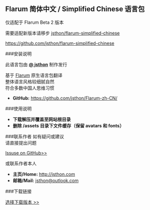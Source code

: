 ## Flarum 简体中文 / Simplified Chinese 语言包

仅适配于 Flarum Beta 2 版本
 
需要适配新版本请移步
 [jsthon/flarum-simplified-chinese](https://github.com/jsthon/flarum-simplified-chinese)
 
https://github.com/jsthon/flarum-simplified-chinese

###安装说明

此语言包由 **[@ jsthon](https://github.com/jsthon)** 制作发行  
  
基于 [Flarum](http://flarum.org) 原生语言包翻译  
整体语言风格较细腻自然  
符合多数中国人思维习惯
  
* **GitHub:** <https://github.com/jsthon/Flarum-zh-CN/>
  
  
###使用说明
  
* **下载解压并覆盖至网站根目录**
* **删除 /assets 目录下文件缓存（保留 avatars 和 fonts）**
  
###联系作者
如有疑问或建议  
请直接提出问题  
  
[Issuse on GitHub>>](https://github.com/jsthon/Flarum-zh-CN/issues)  
  
或联系作者本人  
* **主页/Home:** <http://jsthon.com>
* **邮箱/Mail:** jsthon@outlook.com  

 
###下载链接

[选择下载版本 >>](https://github.com/jsthon/Flarum-zh-CN/releases)
